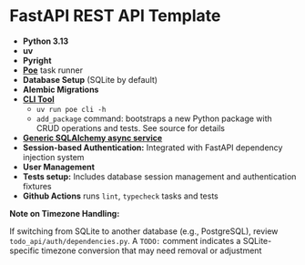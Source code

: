 # FastAPI REST API Template

- **Python 3.13**
- **uv**
- **Pyright**
- [**Poe**](https://github.com/nat-n/poethepoet) task runner
- **Database Setup** (SQLite by default)
- **Alembic Migrations**
- [**CLI Tool**](/todo_api/cli/__main__.py)
  - `uv run poe cli -h`
  - `add_package` command: bootstraps a new Python package with CRUD operations and tests. See source for details
- [**Generic SQLAlchemy async service**](todo_api/core/service/sqlalchemy.py)
- **Session-based Authentication:** Integrated with FastAPI dependency injection system
- **User Management**
- **Tests setup:** Includes database session management and authentication fixtures
- **Github Actions** runs `lint`, `typecheck` tasks and tests

**Note on Timezone Handling:**

If switching from SQLite to another database (e.g., PostgreSQL), review `todo_api/auth/dependencies.py`. A `TODO:` comment indicates a SQLite-specific timezone conversion that may need removal or adjustment
